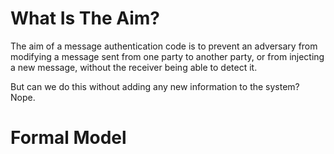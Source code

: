 # What Is The Aim?
The aim of a message authentication code is to prevent an adversary from modifying a message sent from one party to another party, or from injecting a new message, without the receiver being able to detect it.

But can we do this without adding any new information to the system? Nope.
# Formal Model

